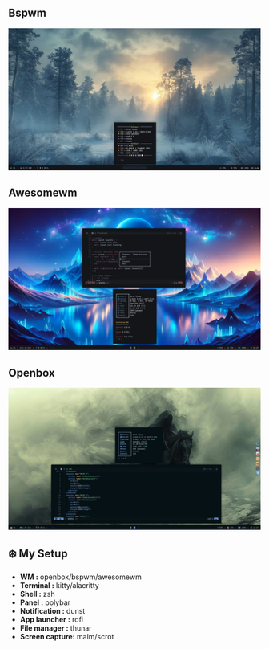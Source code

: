## Bspwm
![preview](bspwm.png)
## Awesomewm
![preview2](awesomewm.png)
## Openbox 
![preview3](openbox.png)
## :snowflake: My Setup

- **WM :** openbox/bspwm/awesomewm
- **Terminal :** kitty/alacritty
- **Shell :** zsh
- **Panel :** polybar
- **Notification :** dunst
- **App launcher :** rofi 
- **File manager :** thunar
- **Screen capture:** maim/scrot
